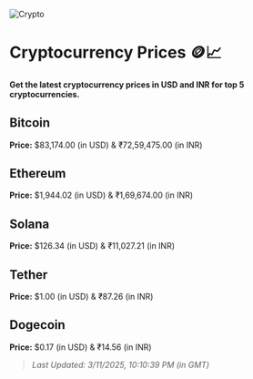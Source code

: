 
![Crypto](https://www.techguide.com.au/wp-content/uploads/2020/11/crypto3.jpeg)

# Cryptocurrency Prices 🪙📈

#### Get the latest cryptocurrency prices in USD and INR for top 5 cryptocurrencies.

## Bitcoin

**Price:** $83,174.00 (in USD) & ₹72,59,475.00 (in INR)

## Ethereum

**Price:** $1,944.02 (in USD) & ₹1,69,674.00 (in INR)

## Solana

**Price:** $126.34 (in USD) & ₹11,027.21 (in INR)

## Tether

**Price:** $1.00 (in USD) & ₹87.26 (in INR)

## Dogecoin

**Price:** $0.17 (in USD) & ₹14.56 (in INR)

> _Last Updated: 3/11/2025, 10:10:39 PM (in GMT)_

